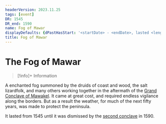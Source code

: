 ```yaml
---
headerVersion: 2023.11.25
tags: [event]
DR: 1545
DR_end: 1590
name: Fog of Mawar
displayDefaults: {dPastHasStart: '<startDate> - <endDate>, lasted <length>', partOf: ''}
title: Fog of Mawar
---
```

# The Fog of Mawar
>[!info]+ Information
> 

A enchanted fog summoned by the druids of coast and wood, the salt lizardfolk, and many others working together in the aftermath of the [Grand Conclave of Mawakel](<1545/grand-conclave-of-mawakel.md>). It came at great cost, and required endless vigilance along the borders. But as a result the weather, for much of the next fifty years, was made to protect the peninsula.

It lasted from 1545 until it was dismissed by the [second conclave](<1545/grand-conclave-of-mawakel.md>) in 1590.